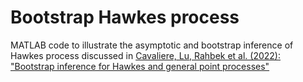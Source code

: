 # Bootstrap Hawkes process

MATLAB code to illustrate the asymptotic and bootstrap inference of Hawkes process discussed in 
<a href="https://protect-au.mimecast.com/s/VePMC1WLPxcpMZK08cp0GI9?domain=authors.elsevier.com">Cavaliere, Lu, Rahbek et al. (2022): "Bootstrap inference for Hawkes and general point processes"</a>


